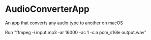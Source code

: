 # AudioConverterApp
An app that converts any audio type to another on macOS

Run "ffmpeg -i input.mp3 -ar 16000 -ac 1 -c:a pcm_s16le output.wav"
